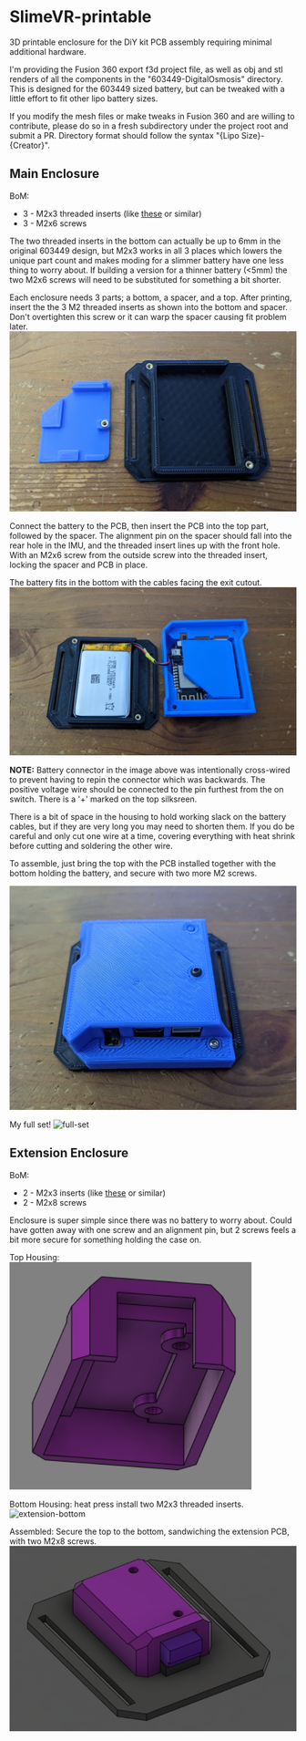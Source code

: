 # SlimeVR-printable
3D printable enclosure for the DiY kit PCB assembly requiring minimal additional hardware.

I'm providing the Fusion 360 export f3d project file, as well as obj and stl renders of all the components in the "603449-DigitalOsmosis" directory. This is designed for the 603449 sized battery, but can be tweaked with a little effort to fit other lipo battery sizes.

If you modify the mesh files or make tweaks in Fusion 360 and are willing to contribute, please do so in a fresh subdirectory under the project root and submit a PR. Directory format should follow the syntax "{Lipo Size}-{Creator}".

## Main Enclosure

BoM:
* 3 - M2x3 threaded inserts (like [these](https://www.amazon.com/dp/B0B8GN63S2) or similar)
* 3 - M2x6 screws

The two threaded inserts in the bottom can actually be up to 6mm in the original 603449 design, but M2x3 works in all 3 places which lowers the unique part count and makes moding for a slimmer battery have one less thing to worry about. If building a version for a thinner battery (<5mm) the two M2x6 screws will need to be substituted for something a bit shorter.

Each enclosure needs 3 parts; a bottom, a spacer, and a top. After printing, insert the the 3 M2 threaded inserts as shown into the bottom and spacer. Don't overtighten this screw or it can warp the spacer causing fit problem later.
![threaded-inserts](images/M2x3mm-inserts.png)

Connect the battery to the PCB, then insert the PCB into the top part, followed by the spacer. The alignment pin on the spacer should fall into the rear hole in the IMU, and the threaded insert lines up with the front hole. With an M2x6 screw from the outside screw into the threaded insert, locking the spacer and PCB in place.

The battery fits in the bottom with the cables facing the exit cutout.
![pcb-battery-installed](images/pcb-battery-installed.png)

**NOTE:** Battery connector in the image above was intentionally cross-wired to prevent having to repin the connector which was backwards. The positive voltage wire should be connected to the pin furthest from the on switch. There is a '+' marked on the top silksreen.

There is a bit of space in the housing to hold working slack on the battery cables, but if they are very long you may need to shorten them. If you do be careful and only cut one wire at a time, covering everything with heat shrink before cutting and soldering the other wire.

To assemble, just bring the top with the PCB installed together with the bottom holding the battery, and secure with two more M2 screws.

![assembled](images/assembled.png)

My full set!
![full-set](images/7-set.png)


## Extension Enclosure

BoM:
* 2 - M2x3 inserts (like [these](https://www.amazon.com/dp/B0B8GN63S2) or similar)
* 2 - M2x8 screws

Enclosure is super simple since there was no battery to worry about. Could have gotten away with one screw and an alignment pin, but 2 screws feels a bit more secure for something holding the case on.

Top Housing:
![extension-top](images/extension-top-housing-render.png)

Bottom Housing: heat press install two M2x3 threaded inserts.
![extension-bottom](images/extension-top-bottom-render.png)

Assembled: Secure the top to the bottom, sandwiching the extension PCB, with two M2x8 screws.
![assembled](images/extension-assembled-render.png)
